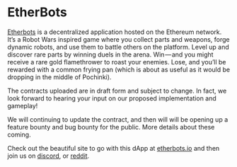 # EtherBots

[Etherbots](https://etherbots.io) is a decentralized application hosted on the Ethereum network. It’s a Robot Wars inspired game where you collect parts and weapons, forge dynamic robots, and use them to battle others on the platform. Level up and discover rare parts by winning duels in the arena. Win — and you might receive a rare gold flamethrower to roast your enemies. Lose, and you’ll be rewarded with a common frying pan (which is about as useful as it would be dropping in the middle of Pochinki).

The contracts uploaded are in draft form and subject to change. In fact, we look forward to hearing your input on our proposed implementation and gameplay!

We will continuing to update the contract, and then will will be opening up a feature bounty and bug bounty for the public. More details about these coming.

Check out the beautiful site to go with this dApp at [etherbots.io](https://etherbots.io) and then join us on [discord](https://discord.gg/jbuYx9w), or [reddit](reddit.com/r/etherbots).
